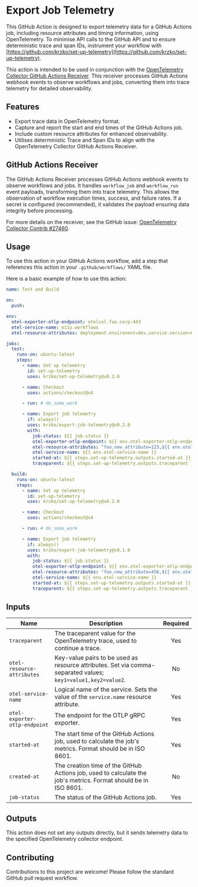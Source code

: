 # Export Job Telemetry

This GitHub Action is designed to export telemetry data for a GitHub Actions job, including resource attributes and timing information, using OpenTelemetry. To minimise API calls to the GitHub API and to ensure deterministic trace and span IDs, instrument your workflow with [https://github.com/krzko/set-up-telemetry](https://github.com/krzko/set-up-telemetry).

This action is intended to be used in conjunction with the [OpenTelemetry Collector GitHub Actions Receiver](https://github.com/open-telemetry/opentelemetry-collector-contrib/issues/27460). This receiver processes GitHub Actions webhook events to observe workflows and jobs, converting them into trace telemetry for detailed observability.

## Features

- Export trace data in OpenTelemetry format.
- Capture and report the start and end times of the GitHub Actions job.
- Include custom resource attributes for enhanced observability.
- Utilises deterministic Trace and Span IDs to align with the OpenTelemetry Collector GitHub Actions Receiver.

## GitHub Actions Receiver

The GitHub Actions Receiver processes GitHub Actions webhook events to observe workflows and jobs. It handles `workflow_job` and `workflow_run` event payloads, transforming them into trace telemetry. This allows the observation of workflow execution times, success, and failure rates. If a secret is configured (recommended), it validates the payload ensuring data integrity before processing.

For more details on the receiver, see the GitHub issue: [OpenTelemetry Collector Contrib #27460](https://github.com/open-telemetry/opentelemetry-collector-contrib/issues/27460).

## Usage

To use this action in your GitHub Actions workflow, add a step that references this action in your `.github/workflows/` YAML file.

Here is a basic example of how to use this action:

```yaml
name: Test and Build

on:
  push:

env:
  otel-exporter-otlp-endpoint: otelcol.foo.corp:443
  otel-service-name: o11y.workflows
  otel-resource-attributes: deployment.environent=dev,service.version=0.1.0

jobs:
  test:
    runs-on: ubuntu-latest
    steps:
      - name: Set up telemetry
        id: set-up-telemetry
        uses: krzko/set-up-telemetry@v0.2.0

      - name: Checkout
        uses: actions/checkout@v4

      - run: # do_some_work

      - name: Export job telemetry
        if: always()
        uses: krzko/export-job-telemetry@v0.2.0
        with:
          job-status: ${{ job.status }}
          otel-exporter-otlp-endpoint: ${{ env.otel-exporter-otlp-endpoint }}
          otel-resource-attributes: "foo.new_attribute=123,${{ env.otel-resource-attributes }}"
          otel-service-name: ${{ env.otel-service-name }}
          started-at: ${{ steps.set-up-telemetry.outputs.started-at }}
          traceparent: ${{ steps.set-up-telemetry.outputs.traceparent }}

  build:
    runs-on: ubuntu-latest
    steps:
      - name: Set up telemetry
        id: set-up-telemetry
        uses: krzko/set-up-telemetry@v0.2.0

      - name: Checkout
        uses: actions/checkout@v4

      - run: # do_some_work

      - name: Export job telemetry
        if: always()
        uses: krzko/export-job-telemetry@v0.1.0
        with:
          job-status: ${{ job.status }}
          otel-exporter-otlp-endpoint: ${{ env.otel-exporter-otlp-endpoint }}
          otel-resource-attributes: "foo.new_attribute=456,${{ env.otel-resource-attributes }}"
          otel-service-name: ${{ env.otel-service-name }}
          started-at: ${{ steps.set-up-telemetry.outputs.started-at }}
          traceparent: ${{ steps.set-up-telemetry.outputs.traceparent }}
```

## Inputs

| Name | Description | Required |
|------|-------------|:--------:|
| `traceparent` | The traceparent value for the OpenTelemetry trace, used to continue a trace. | Yes |
| `otel-resource-attributes` | Key-value pairs to be used as resource attributes. Set via comma-separated values; `key1=value1,key2=value2`. | No |
| `otel-service-name` | Logical name of the service. Sets the value of the `service.name` resource attribute. | Yes |
| `otel-exporter-otlp-endpoint` | The endpoint for the OTLP gRPC exporter. | Yes |
| `started-at` | The start time of the GitHub Actions job, used to calculate the job's metrics. Format should be in ISO 8601. | Yes |
| `created-at` | The creation time of the GitHub Actions job, used to calculate the job's metrics. Format should be in ISO 8601. | No |
| `job-status` | The status of the GitHub Actions job. | Yes |

## Outputs

This action does not set any outputs directly, but it sends telemetry data to the specified OpenTelemetry collector endpoint.

## Contributing

Contributions to this project are welcome! Please follow the standard GitHub pull request workflow.
